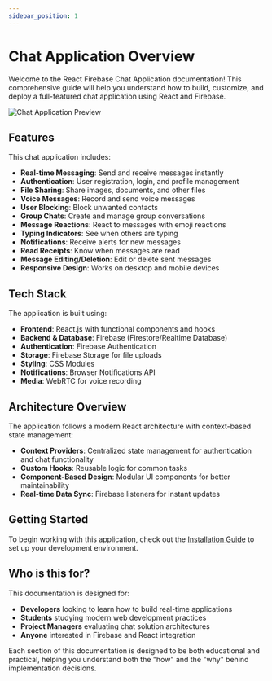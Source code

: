 ```yaml
---
sidebar_position: 1
---
```


# Chat Application Overview

Welcome to the React Firebase Chat Application documentation! This comprehensive guide will help you understand how to build, customize, and deploy a full-featured chat application using React and Firebase.

![Chat Application Preview](/img/chat-app-preview.png)

## Features

This chat application includes:

- **Real-time Messaging**: Send and receive messages instantly
- **Authentication**: User registration, login, and profile management
- **File Sharing**: Share images, documents, and other files
- **Voice Messages**: Record and send voice messages
- **User Blocking**: Block unwanted contacts
- **Group Chats**: Create and manage group conversations
- **Message Reactions**: React to messages with emoji reactions
- **Typing Indicators**: See when others are typing
- **Notifications**: Receive alerts for new messages
- **Read Receipts**: Know when messages are read
- **Message Editing/Deletion**: Edit or delete sent messages
- **Responsive Design**: Works on desktop and mobile devices

## Tech Stack

The application is built using:

- **Frontend**: React.js with functional components and hooks
- **Backend & Database**: Firebase (Firestore/Realtime Database)
- **Authentication**: Firebase Authentication
- **Storage**: Firebase Storage for file uploads
- **Styling**: CSS Modules
- **Notifications**: Browser Notifications API
- **Media**: WebRTC for voice recording

## Architecture Overview

The application follows a modern React architecture with context-based state management:

- **Context Providers**: Centralized state management for authentication and chat functionality
- **Custom Hooks**: Reusable logic for common tasks
- **Component-Based Design**: Modular UI components for better maintainability
- **Real-time Data Sync**: Firebase listeners for instant updates

## Getting Started

To begin working with this application, check out the [Installation Guide](getting-started/installation) to set up your development environment.

## Who is this for?

This documentation is designed for:

- **Developers** looking to learn how to build real-time applications
- **Students** studying modern web development practices
- **Project Managers** evaluating chat solution architectures
- **Anyone** interested in Firebase and React integration

Each section of this documentation is designed to be both educational and practical, helping you understand both the "how" and the "why" behind implementation decisions. 